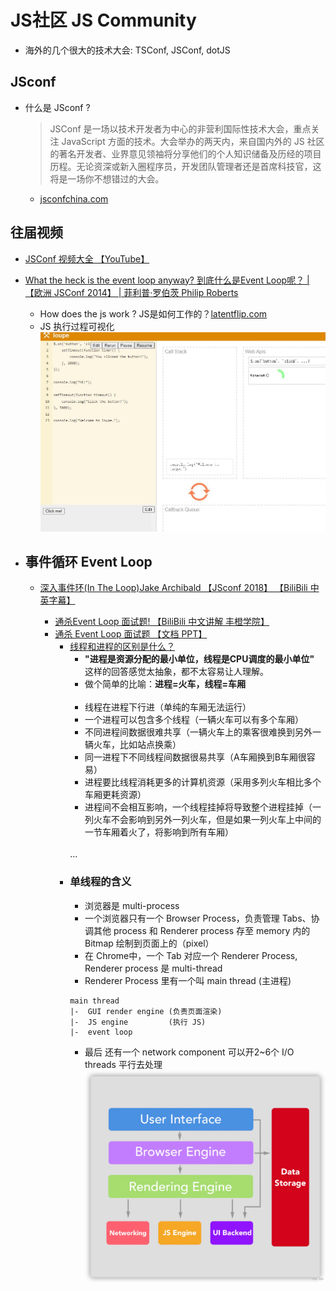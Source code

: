 # JS社区 JS Community

- 海外的几个很大的技术大会: TSConf, JSConf, dotJS

## JSconf 
- 什么是 JSconf ?
    > JSConf 是一场以技术开发者为中心的非营利国际性技术大会，重点关注 JavaScript 方面的技术。大会举办的两天内，来自国内外的 JS 社区的著名开发者、业界意见领袖将分享他们的个人知识储备及历经的项目历程。无论资深或新入圈程序员，开发团队管理者还是首席科技官，这将是一场你不想错过的大会。
    - [jsconfchina.com](https://2019.jsconfchina.com/cn/)

## 往届视频
- [JSConf 视频大全 【YouTube】](https://www.youtube.com/channel/UCzoVCacndDCfGDf41P-z0iA)

- [What the heck is the event loop anyway? 到底什么是Event Loop呢？ | 【欧洲 JSConf 2014】 | 菲利普·罗伯茨 Philip Roberts](https://www.youtube.com/watch?time_continue=114&v=8aGhZQkoFbQ&feature=emb_logo)
    - How does the js work ? JS是如何工作的？[latentflip.com](http://latentflip.com/loupe/?code=JC5vbignYnV0dG9uJywgJ2NsaWNrJywgZnVuY3Rpb24gb25DbGljaygpIHsKICAgIHNldFRpbWVvdXQoZnVuY3Rpb24gdGltZXIoKSB7CiAgICAgICAgY29uc29sZS5sb2coJ1lvdSBjbGlja2VkIHRoZSBidXR0b24hJyk7ICAgIAogICAgfSwgMjAwMCk7Cn0pOwoKY29uc29sZS5sb2coIkhpISIpOwoKc2V0VGltZW91dChmdW5jdGlvbiB0aW1lb3V0KCkgewogICAgY29uc29sZS5sb2coIkNsaWNrIHRoZSBidXR0b24hIik7Cn0sIDUwMDApOwoKY29uc29sZS5sb2coIldlbGNvbWUgdG8gbG91cGUuIik7!!!PGJ1dHRvbj5DbGljayBtZSE8L2J1dHRvbj4%3D)
    - JS 执行过程可视化
        ![](./img/js-community/latentflip.com.jpg)

- ## 事件循环 Event Loop
    - [深入事件环(In The Loop)Jake Archibald 【JSconf 2018】 【BiliBili 中英字幕】](https://www.bilibili.com/video/BV1K4411D7Jb)

        - [通杀Event Loop 面试题! 【BiliBili 中文讲解 丰橙学院】](https://www.bilibili.com/video/BV1W4411Q7XA)
        - [通杀 Event Loop 面试题 【文档 PPT】](https://juejin.im/post/5d50d2e3e51d4561ea1a941f)
            - [线程和进程的区别是什么？](https://www.zhihu.com/question/25532384/answer/411179772)
                - **"进程是资源分配的最小单位，线程是CPU调度的最小单位"** 这样的回答感觉太抽象，都不太容易让人理解。
                - 做个简单的比喻：**进程=火车，线程=车厢**
                <br><br>
                - 线程在进程下行进（单纯的车厢无法运行）
                - 一个进程可以包含多个线程（一辆火车可以有多个车厢）
                - 不同进程间数据很难共享（一辆火车上的乘客很难换到另外一辆火车，比如站点换乘）
                - 同一进程下不同线程间数据很易共享（A车厢换到B车厢很容易）
                - 进程要比线程消耗更多的计算机资源（采用多列火车相比多个车厢更耗资源）
                - 进程间不会相互影响，一个线程挂掉将导致整个进程挂掉（一列火车不会影响到另外一列火车，但是如果一列火车上中间的一节车厢着火了，将影响到所有车厢）
                <br>
                ...
            - ### 单线程的含义
                - 浏览器是 multi-process
                - 一个浏览器只有一个 Browser Process，负责管理 Tabs、协调其他 process 和 Renderer process 存至 memory 内的 Bitmap 绘制到页面上的（pixel）
                - 在 Chrome中，一个 Tab 对应一个 Renderer Process, Renderer process 是 multi-thread
                - Renderer Process 里有一个叫 main thread (主进程)
                ```
                main thread
                |-  GUI render engine (负责页面渲染)
                |-  JS engine         (执行 JS)
                |-  event loop
                ```
                - 最后 还有一个 network component 可以开2~6个 I/O threads 平行去处理
            ![Structure of a Web Browser](./img/js-community/Structure-of-a-Web-Browser.jpg)